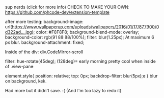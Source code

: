 sup nerds
(click for more info)
CHECK TO MAKE YOUR OWN: https://github.com/phcode-dev/extension-template

after more testing:
  background-image: url(https://www.wallpaperup.com/uploads/wallpapers/2016/01/17/877900/0d322ad….jpg);
    color: #F8F8F8;
    background-blend-mode: overlay;
    background-color: rgb(91 88 88/100%);
    filter: blur(1.25px);
At maximum 6 px blur.
background-attachment: fixed;

  Inside of the div: div.CodeMirror-scroll

  filter: hue-rotate(45deg);
  (128deg)= early morning
  pretty cool when inside of .view-pane

  element.style{
  position: relative;
  top: 0px;
  backdrop-filter: blur(5px);e
  }
  blur on background, kek.


  Had more but it didn't save. :(
  (And I'm too lazy to redo it)
